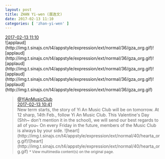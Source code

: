 ```yaml
---
layout: post
title: ZHAN Yi-wen (展逸文)
date: 2017-02-13 11:10
categories: [ 'zhan-yi-wen' ]
---
```


<div class="weibo-info">
  <a href="http://weibo.com/6108090526/EvjXmcrG6">2017-02-13 11:10</a>
</div>
![applaud](http://img.t.sinajs.cn/t4/appstyle/expression/ext/normal/36/gza_org.gif)![applaud](http://img.t.sinajs.cn/t4/appstyle/expression/ext/normal/36/gza_org.gif)![applaud](http://img.t.sinajs.cn/t4/appstyle/expression/ext/normal/36/gza_org.gif)![applaud](http://img.t.sinajs.cn/t4/appstyle/expression/ext/normal/36/gza_org.gif)![applaud](http://img.t.sinajs.cn/t4/appstyle/expression/ext/normal/36/gza_org.gif)

<!-- more -->

> <div class="weibo-post-name">
>   <a href="http://weibo.com/u/6094546964">@YiAnMusicClub</a>
> </div>
> <div class="weibo-info">
>   <a href="http://weibo.com/6094546964/EvjLs3IF8">2017-02-13 10:41</a>
> </div>  
> New term starts, the story of Yi An Music Club will be on tomorrow. At 12 sharp, 14th Feb., follow Yi An Music Club. This Valentine's Day (Shh~ don't mention it in the school), we will send our best regards to all of you~ On every Friday in the future, members of the Music Club is always by your side. ![heart](http://img.t.sinajs.cn/t4/appstyle/expression/ext/normal/40/hearta_org.gif)![heart](http://img.t.sinajs.cn/t4/appstyle/expression/ext/normal/40/hearta_org.gif)  
> <small>* View multimedia content(s) on the original page.</small>
